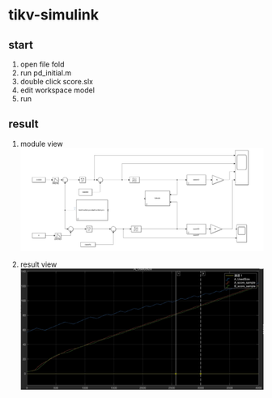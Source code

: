 # tikv-simulink
## start
1. open file fold
2. run pd_initial.m 
3. double click score.slx
4. edit workspace model 
5. run  


## result 
1. module view
![module](./asset/module.jpg)

2. result view
![result](./asset/simulink.jpg)

